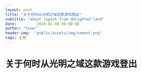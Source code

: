 ```yaml
---
layout: post
title: "关于何时从光明之域这款游戏登出"
subtitle: "about logout from delighted land"
date:         2020-02-08 00:00:00
author: "tzuw"
header-img:  "public/assets/img/cement.png"
tags: 主角
---
```


# 关于何时从光明之域这款游戏登出



